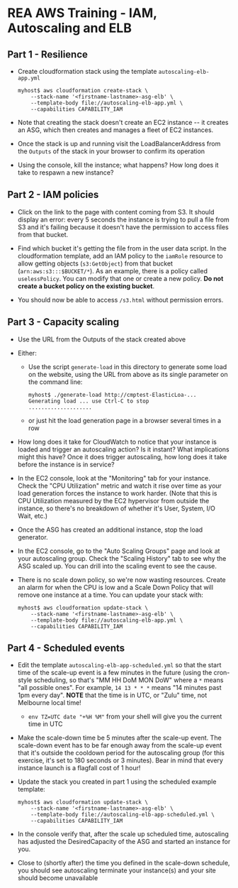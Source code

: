 # REA AWS Training - IAM, Autoscaling and ELB

## Part 1 - Resilience

* Create cloudformation stack using the template
  `autoscaling-elb-app.yml`

    ```
    myhost$ aws cloudformation create-stack \
        --stack-name '<firstname-lastname>-asg-elb' \
        --template-body file://autoscaling-elb-app.yml \
        --capabilities CAPABILITY_IAM
    ```

* Note that creating the stack doesn't create an EC2 instance -- it
  creates an ASG, which then creates and manages a fleet of EC2
  instances.

* Once the stack is up and running visit the LoadBalancerAddress from the
  `Outputs` of the stack in your browser to confirm its operation

* Using the console, kill the instance; what happens? How long does it
  take to respawn a new instance?

## Part 2 - IAM policies

* Click on the link to the page with content coming from S3. It should display an error:
  every 5 seconds the instance is trying to pull a file from S3 and it's failing
  because it doesn't have the permission to access files from that bucket.

* Find which bucket it's getting the file from in the user data script. In the
  cloudformation template, add an IAM policy to the `iamRole` resource
  to allow getting objects (`s3:GetObject`) from that bucket (`arn:aws:s3:::$BUCKET/*`).
  As an example, there is a policy called `uselessPolicy`. You can modify that one or
  create a new policy. **Do not create a bucket policy on the existing bucket**.

* You should now be able to access `/s3.html` without permission errors.

## Part 3 - Capacity scaling

* Use the URL from the Outputs of the stack created above

* Either:
    * Use the script `generate-load` in this directory to generate some
      load on the website, using the URL from above as its single
      parameter on the command line:
        ```shell
        myhost$ ./generate-load http://cmptest-ElasticLoa-...
        Generating load ... use Ctrl-C to stop
        ....................
        ```
    * or just hit the load generation page in a browser several times in a
      row

* How long does it take for CloudWatch to notice that your instance is loaded
  and trigger an autoscaling action? Is it instant? What implications might
  this have? Once it does trigger autoscaling, how long does it take before
  the instance is in service?

* In the EC2 console, look at the "Monitoring" tab for your instance. Check
  the "CPU Utilization" metric and watch it rise over time as your load
  generation forces the instance to work harder. (Note that this is CPU
  Utilization measured by the EC2 hypervisor from outside the instance, so
  there's no breakdown of whether it's User, System, I/O Wait, etc.)

* Once the ASG has created an additional instance, stop the load generator.

* In the EC2 console, go to the "Auto Scaling Groups" page and look at
  your autoscaling group. Check the "Scaling History" tab to see why
  the ASG scaled up. You can drill into the scaling event to see
  the cause.

* There is no scale down policy, so we're now wasting resources.
  Create an alarm for when the CPU is low and a Scale Down Policy
  that will remove one instance at a time.
  You can update your stack with:
    ```
    myhost$ aws cloudformation update-stack \
        --stack-name '<firstname-lastname>-asg-elb' \
        --template-body file://autoscaling-elb-app.yml \
        --capabilities CAPABILITY_IAM
    ```
## Part 4 - Scheduled events

* Edit the template `autoscaling-elb-app-scheduled.yml` so that
  the start time of the scale-up event is a few minutes in the future
  (using the cron-style scheduling, so that's "MM HH DoM MON DoW" where
  a `*` means "all possible ones". For example, `14 13 * * *` means
  "14 minutes past 1pm every day". **NOTE** that the time is in UTC,
  or "Zulu" time, not Melbourne local time!
  * `env TZ=UTC date "+%H %M"` from your shell will give you the current time in UTC

* Make the scale-down time be 5 minutes after the scale-up event.
  The scale-down event has to be far enough away from the scale-up
  event that it's outside the cooldown period for the autoscaling
  group (for this exercise, it's set to 180 seconds or 3 minutes).
  Bear in mind that every instance launch is a flagfall cost of 1 hour!

* Update the stack you created in part 1 using the scheduled example
  template:
    ```
    myhost$ aws cloudformation update-stack \
        --stack-name '<firstname-lastname>-asg-elb' \
        --template-body file://autoscaling-elb-app-scheduled.yml \
        --capabilities CAPABILITY_IAM
    ```

* In the console verify that, after the scale up scheduled time,
  autoscaling has adjusted the DesiredCapacity of the ASG and started
  an instance for you.

* Close to (shortly after) the time you defined in the scale-down schedule,
  you should see autoscaling terminate your instance(s) and your site should
  become unavailable
